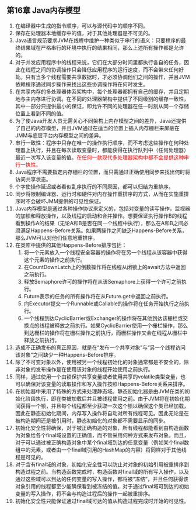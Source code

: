 ## 第16章 Java内存模型

1. 在编译器中生成的指令顺序，可以与源代码中的顺序不同。
2. 保存在处理器本地缓存中的值，对于其他处理器是不可见的。
3. Java语言规范要求JVM在线程中维护一种类似于串行的语义：只要程序的最终结果域在严格串行的环境中执行的结果相同，那么上述所有操作都是允许的。
4. 对于并发应用程序中的线程来说，它们在大部分时间里都执行各自的任务，因此在线程之间的协调操作只会降低应用程序的运行速度，而不会带来任何好处。只有当多个线程需要共享数据时，才必须协调他们之间的操作，并且JVM依赖程序通过同步操作来找出这些协调操作将在何时发生。
5. 在共享内存的多处理器体系架构中，每个处理器都拥有自己的缓存，并且定期地与主内存进行协调。在不同的处理器架构中提供了不同级别的缓存一致性，其中一部分只提供最小的保证，即允许不同的处理器在任一时刻从同一个存储位置上看到不同的值。
6. 为了使Java开发人员无需关心不同架构上内存模型之间的差异，Java还提供了自己的内存模型，并且JVM通过在适当的位置上插入内存栅栏来屏蔽在JMM与底层平台内存模型之间的差异。
7. 串行一致性：程序中只存在唯一的操作执行顺序，而不考虑这些操作在何种处理器上执行，并且在每次读取变量时，都能获得在执行队列中（任何处理器）最近一次写入该变量的值。<font color=red>在任何一款现代多处理器架构中都不会提供这种串行一执性。</font>
8. Java程序不需要指定内存栅栏的位置，而只需通过正确使用同步来找出何时将访问共享状态。
9. 个字使操作延迟或者看似乱序执行的不同原因，都可以归结为重排序。
10. 同步将限制编译器、运行时和硬件对内存操作重排序的方式，从而在实施重排序时不会破坏JMM提供的可见性保证。
11. Java内存模型是通过各种操作协议来定义的，包括对变量的读写操作，监视器的加锁和释放操作，以及线程的启动和合并操作。想要保证执行操作B的线程看到操作A的结果（无论A和B是否在同一个线程中执行），那么在A和B之间必须满足Happens-Before关系。如果两操作之间缺乏Happens-Before关系，那么JVM可以对他们任意地重排序。
12. 在类库中提供的其他Happens-Before排序包括：
    1. 将一个元素放入一个线程安全容器的操作将在另一个线程从该容器中获得这个元素的操作之前执行。
    2. 在CountDownLatch上的倒数操作将在线程从闭锁上的await方法中返回之前执行。
    3. 释放Semaphore许可的操作将在从该Semaphore上获得一个许可之前执行。
    4. Future表示的任务的所有操作将在从Future.get中返回之前执行。
    5. 向Executor提交一个Runnable或Callable的操作将在任务开始执行之前执行。
    6. 一个线程到达CyclicBarrier或Exchanger的操作将在其他到达该栅栏或交换点的线程被释放之前执行。如果CyclicBarrier使用一个栅栏操作，那么到达栅栏的操作将在栅栏操作之前执行，而栅栏操作又会在线程从栅栏中释放之前执行。
13. 造成不正确发布的真正原因，就是在“发布一个共享对象”与“另一个线程访问该对象”之间缺少一种Happens-Before排序。
14. 除了不可变对象以外，使用被另一个线程初始化的对象通常都是不安全的，除非对象的发布操作是在使用该对象的线程开始使用之前执行。
15. 同样，通过使用一个由锁保护共享变量或者使用共享的volatile类型变量，也可以确保对该变量的读取操作和写入操作按照Happens-Before关系来排序。
16. 在初始器中采用了特殊的方式来处理静态域。静态初始化器是由JVM在类的初始化阶段执行，即在类被加载后并且被线程使用之前。由于JVM将在初始化期间获得一个锁，并且每个线程都至少获取一次这个锁以确保这个类已经加载，因此在静态初始化期间，内存写入操作将自动对所有线程可见。因此无论是在被构造期间还是被引用时，静态初始化的对象都不需要显示的同步。
17. 初始化安全性将确保，对于被正确构造的对象，所有线程都能看到由构造函数为对象给各个final域设置的正确值，而不管采用何种方式来发布对象。而且，对于可以通过被正确构造对象中某个final域到达的任意变量（例如某个final数组中的元素，或者由一个final域引用的HashMap的内容）将同样对于其他线程是可见的。
18. 对于含有final域的对象，初始化安全性可以防止对对象的初始引用被重排序到构造过程之前。当构造函数完成时，构造函数对final域的所有写入操作，以及通过这些域可以到达的任何变量的写入操作，都将被“冻结”，并且任何获得该对象引用的线程都至少能确保看到被冻结的值。对于通过final域可到达的初始变量的写入操作，将不会与构造过程后的操作一起被重排序。
19. 初始化安全性只能保证通过final域可达的值从构造过程完成时开始的可见性。